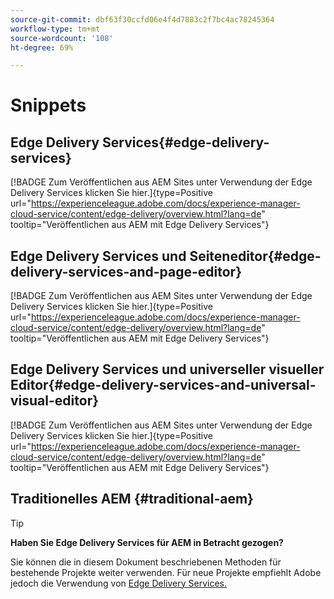 ```yaml
---
source-git-commit: dbf63f30ccfd06e4f4d7883c2f7bc4ac78245364
workflow-type: tm+mt
source-wordcount: '108'
ht-degree: 69%

---
```

# Snippets

## Edge Delivery Services{#edge-delivery-services}

[!BADGE Zum Veröffentlichen aus AEM Sites unter Verwendung der Edge Delivery Services klicken Sie hier.]{type=Positive url="https://experienceleague.adobe.com/docs/experience-manager-cloud-service/content/edge-delivery/overview.html?lang=de" tooltip="Veröffentlichen aus AEM mit Edge Delivery Services"}

## Edge Delivery Services und Seiteneditor{#edge-delivery-services-and-page-editor}

[!BADGE Zum Veröffentlichen aus AEM Sites unter Verwendung der Edge Delivery Services klicken Sie hier.]{type=Positive url="https://experienceleague.adobe.com/docs/experience-manager-cloud-service/content/edge-delivery/overview.html?lang=de" tooltip="Veröffentlichen aus AEM mit Edge Delivery Services"}

## Edge Delivery Services und universeller visueller Editor{#edge-delivery-services-and-universal-visual-editor}

[!BADGE Zum Veröffentlichen aus AEM Sites unter Verwendung der Edge Delivery Services klicken Sie hier.]{type=Positive url="https://experienceleague.adobe.com/docs/experience-manager-cloud-service/content/edge-delivery/overview.html?lang=de" tooltip="Veröffentlichen aus AEM mit Edge Delivery Services"}

## Traditionelles AEM {#traditional-aem}

>[!TIP]
>
>**Haben Sie Edge Delivery Services für AEM in Betracht gezogen?**
>
>Sie können die in diesem Dokument beschriebenen Methoden für bestehende Projekte weiter verwenden. Für neue Projekte empfiehlt Adobe jedoch die Verwendung von [Edge Delivery Services.](https://experienceleague.adobe.com/de/docs/experience-manager-cloud-service/content/edge-delivery/overview)
